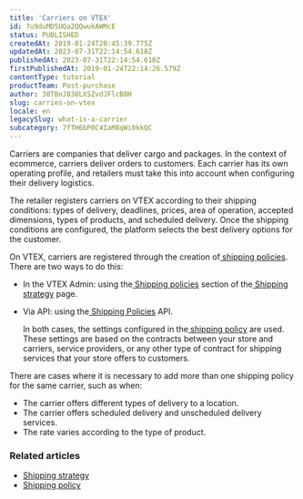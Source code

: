 ```yaml
---
title: '​​Carriers on VTEX'
id: 7u9duMD5UQa2QQwukAWMcE
status: PUBLISHED
createdAt: 2019-01-24T20:45:39.775Z
updatedAt: 2023-07-31T22:14:54.618Z
publishedAt: 2023-07-31T22:14:54.618Z
firstPublishedAt: 2019-01-24T22:14:26.579Z
contentType: tutorial
productTeam: Post-purchase
author: 30TBnJ838LXSZvdJFlcB8H
slug: carries-on-vtex
locale: en
legacySlug: what-is-a-carrier
subcategory: 7fTH6bP0C4IaM8qWi0kkQC
---
```


Carriers are companies that deliver cargo and packages. In the context of ecommerce, carriers deliver orders to customers. Each carrier has its own operating profile, and retailers must take this into account when configuring their delivery logistics.

The retailer registers carriers on VTEX according to their shipping conditions: types of delivery, deadlines, prices, area of operation, accepted dimensions, types of products, and scheduled delivery. Once the shipping conditions are configured, the platform selects the best delivery options for the customer.

On VTEX, carriers are registered through the creation of[ shipping policies](https://help.vtex.com/pt/tutorial/politica-de-envio--tutorials_140). There are two ways to do this:

* In the VTEX Admin: using the[ Shipping policies](https://help.vtex.com/pt/tutorial/politica-de-envio--tutorials_140) section of the[ Shipping strategy](https://help.vtex.com/pt/tutorial/estrategia-de-envio--58vLBDbjYVQzJ6rRc5QNz3) page.
* Via API: using the[ Shipping Policies](https://developers.vtex.com/docs/api-reference/logistics-api#post-/api/logistics/pvt/shipping-policies) API.

    In both cases, the settings configured in the[ shipping policy](https://help.vtex.com/pt/tutorial/politica-de-envio--tutorials_140) are used. These settings are based on the contracts between your store and carriers, service providers, or any other type of contract for shipping services that your store offers to customers.

There are cases where it is necessary to add more than one shipping policy for the same carrier, such as when:

* The carrier offers different types of delivery to a location.
* The carrier offers scheduled delivery and unscheduled delivery services.
* The rate varies according to the type of product.

### Related articles
- [Shipping strategy](https://help.vtex.com/en/tutorial/shipping-strategy--58vLBDbjYVQzJ6rRc5QNz3)
- [Shipping policy](https://help.vtex.com/en/tutorial/shipping-policy--tutorials_140)
